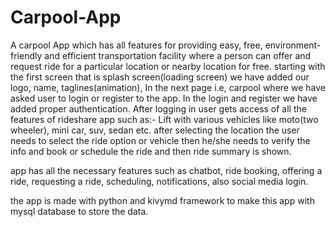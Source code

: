 # Carpool-App
A carpool App which has all features for providing easy, free, environment-friendly and efficient transportation facility where a person can offer and request ride for a particular location or nearby location for free. 
starting with the first screen that is splash screen(loading screen) we have added our logo, name, taglines(animation), In the next page i.e, carpool where we have asked user to login or register to the app. 
In the login and register we have added proper authentication.
After logging in user gets access of all the features of rideshare app such as:- Lift with various vehicles like moto(two wheeler), mini car, suv, sedan etc.
after selecting the location the user needs to select the ride option or vehicle then he/she needs to verify the info and book or schedule the ride and then ride summary is shown.

app has all the necessary features such as chatbot, ride booking, offering a ride, requesting a ride, scheduling, notifications, also social media login.


the app is made with python and kivymd framework to make this app with mysql database to store the data.
